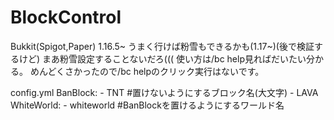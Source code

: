 # BlockControl
Bukkit(Spigot,Paper) 1.16.5~
うまく行けば粉雪もできるかも(1.17~)(後で検証するけど)
まあ粉雪設定することないだろ(((
使い方は/bc help見ればだいたい分かる。
めんどくさかったので/bc helpのクリック実行はないです。

config.yml
BanBlock:
  \- TNT  #置けないようにするブロック名(大文字)
  \- LAVA
WhiteWorld:
  \- whiteworld #BanBlockを置けるようにするワールド名
